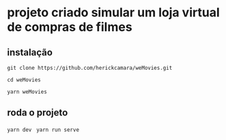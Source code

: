 # projeto criado simular um loja virtual de compras de filmes

## instalação

`git clone https://github.com/herickcamara/weMovies.git`
<br/>

`cd weMovies`
<br/>

`yarn weMovies`

## roda o projeto

`yarn dev `
`yarn run serve `
